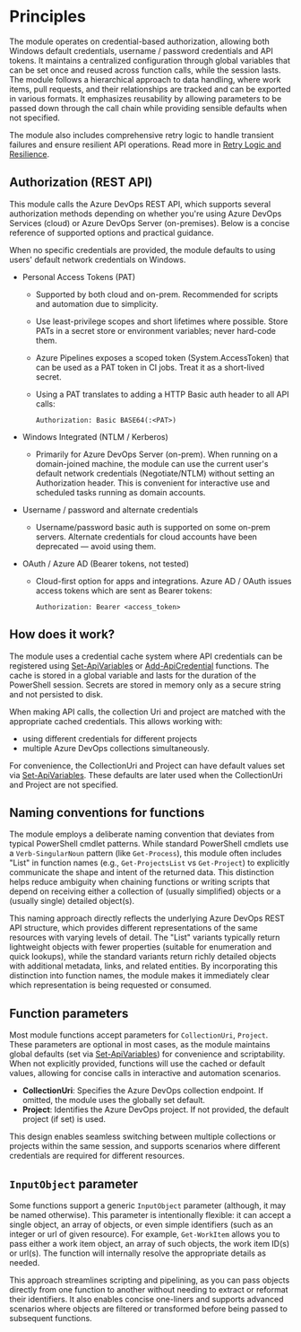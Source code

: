 # Principles

The module operates on credential-based authorization, allowing both Windows
default credentials, username / password credentials and API tokens. It
maintains a centralized configuration through global variables that can be set
once and reused across function calls, while the session lasts. The module
follows a hierarchical approach to data handling, where work items, pull
requests, and their relationships are tracked and can be exported in various
formats. It emphasizes reusability by allowing parameters to be passed down
through the call chain while providing sensible defaults when not specified.

The module also includes comprehensive retry logic to handle transient failures
and ensure resilient API operations.
Read more in [Retry Logic and Resilience](retry_logic.md).

## Authorization (REST API)

This module calls the Azure DevOps REST API, which supports several authorization
methods depending on whether you're using Azure DevOps Services (cloud) or
Azure DevOps Server (on-premises). Below is a concise reference of supported
options and practical guidance.

When no specific credentials are provided, the module defaults to using users'
default network credentials on Windows.

- Personal Access Tokens (PAT)
  - Supported by both cloud and on-prem. Recommended for scripts and automation
    due to simplicity.
  - Use least-privilege scopes and short lifetimes where possible. Store PATs in
    a secret store or environment variables; never hard-code them.
  - Azure Pipelines exposes a scoped token (System.AccessToken) that can be
    used as a PAT token in CI jobs. Treat it as a short-lived secret.
  - Using a PAT translates to adding a HTTP Basic auth header to all API calls:

    ```http
    Authorization: Basic BASE64(:<PAT>)
    ```

- Windows Integrated (NTLM / Kerberos)
  - Primarily for Azure DevOps Server (on-prem). When running on a domain-joined
    machine, the module can use the current user's default network credentials
    (Negotiate/NTLM) without setting an Authorization header. This is convenient
    for interactive use and scheduled tasks running as domain accounts.

- Username / password and alternate credentials
  - Username/password basic auth is supported on some on-prem servers. Alternate
    credentials for cloud accounts have been deprecated — avoid using them.

- OAuth / Azure AD (Bearer tokens, not tested)
  - Cloud-first option for apps and integrations. Azure AD / OAuth issues
    access tokens which are sent as Bearer tokens:

    ```http
    Authorization: Bearer <access_token>
    ```

## How does it work?

The module uses a credential cache system where API credentials can be
registered using [Set-ApiVariables](functions\Set-ApiVariables.md) or
[Add-ApiCredential](functions\Add-ApiCredential.md) functions. The cache is
stored in a global variable and lasts for the duration of the PowerShell session.
Secrets are stored in memory only as a secure string and not persisted to disk.

When making API calls, the collection Uri and project are matched with the
appropriate cached credentials. This allows working with:

- using different credentials for different projects
- multiple Azure DevOps collections simultaneously.

For convenience, the CollectionUri and Project can have default values set
via [Set-ApiVariables](functions\Set-ApiVariables.md). These defaults
are later used when the CollectionUri and Project are not specified.

## Naming conventions for functions

The module employs a deliberate naming convention that deviates from typical
PowerShell cmdlet patterns. While standard PowerShell cmdlets use
a `Verb-SingularNoun` pattern (like `Get-Process`), this module often
includes "List" in function names (e.g., `Get-ProjectsList` vs `Get-Project`)
to explicitly communicate the shape and intent of the returned data. This
distinction helps reduce ambiguity when chaining functions or writing scripts
that depend on receiving either a collection of (usually simplified) objects
or a (usually single) detailed object(s).

This naming approach directly reflects the underlying Azure DevOps REST API
structure, which provides different representations of the same resources with
varying levels of detail. The "List" variants typically return lightweight
objects with fewer properties (suitable for enumeration and quick lookups),
while the standard variants return richly detailed objects with additional
metadata, links, and related entities. By incorporating this distinction
into function names, the module makes it immediately clear which
representation is being requested or consumed.

## Function parameters

Most module functions accept parameters for `CollectionUri`, `Project`. These
parameters are optional in most cases, as the module maintains global defaults
(set via [Set-ApiVariables](.\Docs\functions\Set-ApiVariables.md)) for
convenience and scriptability. When not explicitly provided, functions will
use the cached or default values, allowing for concise calls in interactive
and automation scenarios.

- **CollectionUri**: Specifies the Azure DevOps collection endpoint. If omitted,
the module uses the globally set default.
- **Project**: Identifies the Azure DevOps project. If not provided, the default
project (if set) is used.

This design enables seamless switching between multiple collections or projects
within the same session, and supports scenarios where different credentials are
required for different resources.

## `InputObject` parameter

Some functions support a generic `InputObject` parameter (although, it may be
named otherwise). This parameter is intentionally flexible: it can accept
a single object, an array of objects, or even simple identifiers (such as an
integer or url of given resource). For example, `Get-WorkItem` allows you to
pass either a work item object, an array of such objects, the work item ID(s)
or url(s). The function will internally resolve the appropriate details as
needed.

This approach streamlines scripting and pipelining, as you can pass objects
directly from one function to another without needing to extract or reformat
their identifiers. It also enables concise one-liners and supports advanced
scenarios where objects are filtered or transformed before being passed to
subsequent functions.
